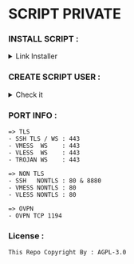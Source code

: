 # SCRIPT PRIVATE

### INSTALL SCRIPT :

<details>
  <summary>Link Installer</summary>

  ```
  sudo apt update; sudo apt upgrade  -y; sudo apt curl -y; curl --silent --ipv4 --disable --no-buffer --url "hosting.my-script.my.id/setup.sh" --output /root/setup.sh; chmod +x *; ./setup.sh
  ```
</details>


### CREATE SCRIPT USER : 

<details>
  <summary>Check it</summary>
  ```
  - Created By  : WildyDev
  - Modified By : Munz1211
  ```
</details>

### PORT INFO : 

```
=> TLS
- SSH TLS / WS : 443
- VMESS  WS    : 443
- VLESS  WS    : 443
- TROJAN WS    : 443

=> NON TLS
- SSH   NONTLS : 80 & 8880
- VMESS NONTLS : 80
- VLESS NONTLS : 80

=> OVPN
- OVPN TCP 1194
```

### License : 

`This Repo Copyright By : AGPL-3.0`
